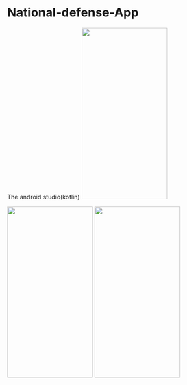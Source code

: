 # National-defense-App
The android studio(kotlin)
<img src="https://user-images.githubusercontent.com/87923699/197173155-43ec89c8-00fd-4d64-9808-73d4d0b83af8.jpg" width="200" height="400"/>

<img src="https://user-images.githubusercontent.com/87923699/197173098-134f2a27-3817-4db0-8149-6b4a33eca6ec.jpg" width="200" height="400"/>

<img src="https://user-images.githubusercontent.com/87923699/197173083-446eccd0-4d7a-4ea9-b914-9983e6071163.jpg" width="200" height="400"/>
